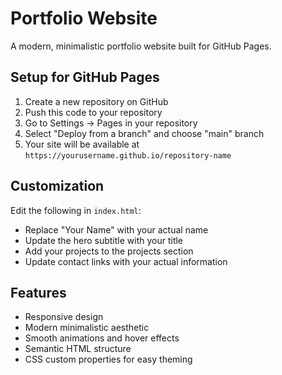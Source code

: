 # Portfolio Website

A modern, minimalistic portfolio website built for GitHub Pages.

## Setup for GitHub Pages

1. Create a new repository on GitHub
2. Push this code to your repository
3. Go to Settings → Pages in your repository
4. Select "Deploy from a branch" and choose "main" branch
5. Your site will be available at `https://yourusername.github.io/repository-name`

## Customization

Edit the following in `index.html`:
- Replace "Your Name" with your actual name
- Update the hero subtitle with your title
- Add your projects to the projects section
- Update contact links with your actual information

## Features

- Responsive design
- Modern minimalistic aesthetic
- Smooth animations and hover effects
- Semantic HTML structure
- CSS custom properties for easy theming